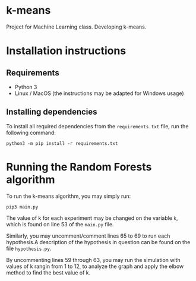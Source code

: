 # k-means
Project for Machine Learning class. Developing k-means.

# Installation instructions

## Requirements
- Python 3
- Linux / MacOS (the instructions may be adapted for Windows usage)

## Installing dependencies

To install all required dependencies from the `requirements.txt` file, run the following command:

```shell
python3 -m pip install -r requirements.txt
```

# Running the Random Forests algorithm

To run the k-means algorithm, you may simply run:

````shell
pip3 main.py
````

The value of k for each experiment may be changed on the variable `k`, which is found on line 53 of the `main.py` file. 

Similarly, you may uncomment/comment lines 65 to 69 to run each hypothesis.A description of the hypothesis in question can be found on the file `hypothesis.py`.

By uncommenting lines 59 through 63, you may run the simulation with values of k rangin from 1 to 12, to analyze the graph and apply the elbow method to find the best value of k.
